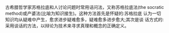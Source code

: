 古希腊哲学家苏格拉底和人讨论问题时常用诘问法，又称苏格拉底法(the socratic method)或产婆法(比喻为知识接生)。这种方法首先是怀疑的:苏格拉底 认为一切知识均从疑难中产生，愈求进步疑难愈多，疑难愈多进步愈大;其次是谈 话方式的:采用谈话的方法，以辩论为技术来寻求真理和概念的正确定义。